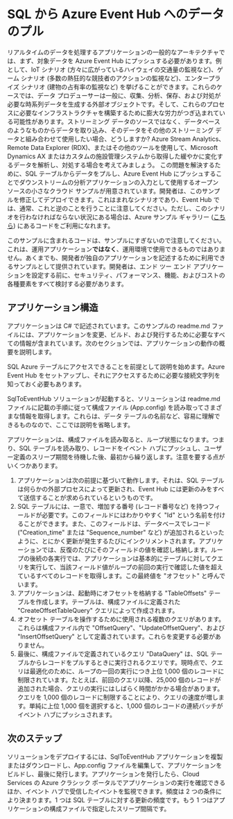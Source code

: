 <properties
   pageTitle="Azure Event Hubs への SQL データのプル | Microsoft Azure"
   description="SQL サンプルから Event Hubs へのインポートの概要"
   services="event-hubs"
   documentationCenter="na"
   authors="spyrossak"
   manager="timlt"
   editor=""/>

<tags 
   ms.service="event-hubs"
   ms.devlang="na"
   ms.topic="article"
   ms.tgt_pltfrm="na"
   ms.workload="na"
   ms.date="02/26/2016"
   ms.author="spyros;spyrossak" />

# SQL から Azure Event Hub へのデータのプル

リアルタイムのデータを処理するアプリケーションの一般的なアーキテクチャでは、まず、対象データを Azure Event Hub にプッシュする必要があります。例として、IoT シナリオ (方々に広がっているハイウェイの交通量の監視など)、ゲーム シナリオ (多数の熱狂的な競技者のアクションの監視など)、エンタープライズ シナリオ (建物の占有率の監視など) を挙げることができます。これらのケースでは、データ プロデューサーは一般に、収集、分析、保存、および対処が必要な時系列データを生成する外部オブジェクトです。そして、これらのプロセスに必要なインフラストラクチャを構築するために膨大な労力がつぎ込まれている可能性があります。ストリーミング データのソースではなく、データベースのようなものからデータを取り込み、そのデータをその他のストリーミング データと組み合わせて使用したい場合、どうしますか? Azure Stream Analytics、Remote Data Explorer (RDX)、またはその他のツールを使用して、Microsoft Dynamics AX またはカスタムの施設管理システムから取得した緩やかに変化するデータを解析し、対処する場合を考えてみましょう。 この問題を解決するために、SQL テーブルからデータをプルし、Azure Event Hub にプッシュすることでダウンストリームの分析アプリケーションの入力として使用するオープン ソースの小さなクラウド サンプルが用意されています。開発者は、このサンプルを修正してデプロイできます。これはまれなシナリオであり、Event Hub では、通常、これと逆のことを行うことに注意してください。ただし、このシナリオを行わなければならない状況にある場合は、Azure サンプル ギャラリー ([こちら](https://azure.microsoft.com/documentation/samples/event-hubs-dotnet-import-from-sql/)) にあるコードをご利用になれます。

このサンプルに含まれるコードは、サンプルにすぎないので注意してください。これは、運用アプリケーション**ではなく**、運用環境で使用できるものではありません。あくまでも、開発者が独自のアプリケーションを記述するために利用できるサンプルとして提供されています。開発者は、エンド ツー エンド アプリケーションを設定する前に、セキュリティ、パフォーマンス、機能、およびコストの各種要素をすべて検討する必要があります。

## アプリケーション構造

アプリケーションは C# で記述されています。このサンプルの readme.md ファイルには、アプリケーションを変更、ビルド、および発行するために必要なすべての情報が含まれています。次のセクションでは、アプリケーションの動作の概要を説明します。

SQL Azure テーブルにアクセスできることを前提として説明を始めます。Azure Event Hub をセットアップし、それにアクセスするために必要な接続文字列を知っておく必要もあります。

SqlToEventHub ソリューションが起動すると、ソリューションは readme.md ファイルに記載の手順に従って構成ファイル (App.config) を読み取ってさまざまな情報を取得します。これらは、データ テーブルの名前など、容易に理解できるものなので、ここでは説明を省略します。

アプリケーションは、構成ファイルを読み取ると、ループ状態になります。つまり、SQL テーブルを読み取り、レコードをイベント ハブにプッシュし、ユーザー定義のスリープ期間を待機した後、最初から繰り返します。注意を要する点がいくつかあります。

1. アプリケーションは次の前提に基づいて動作します。それは、SQL テーブルは何らかの外部プロセスによって更新され、Event Hub には更新のみをすべて送信することが求められているというものです。
2. SQL テーブルには、一意で、増加する番号 (レコード番号など) を持つフィールドが必要です。このフィールドにはわかりやすく "Id" という名前を付けることができます。また、このフィールドは、データベースでレコード ("Creation\_time" または "Sequence\_number" など) が追加されるといったように、とにかく更新が発生するたびにインクリメントされます。アプリケーションでは、反復のたびにそのフィールドの値を確認し格納します。ループの後続の各実行では、アプリケーションは基本的にテーブルに対してクエリを実行して、当該フィールド値がループの前回の実行で確認した値を超えているすべてのレコードを取得します。この最終値を "オフセット" と呼んでいます。
3. アプリケーションは、起動時にオフセットを格納する "TableOffsets" テーブルを作成します。テーブルは、構成ファイルに定義された "CreateOffsetTableQuery" クエリによって作成されます。 
4. オフセット テーブルを操作するために使用される複数のクエリがあります。これらは構成ファイル内で "OffsetQuery"、"UpdateOffsetQuery"、および "InsertOffsetQuery" として定義されています。これらを変更する必要がありません。
5. 最後に、構成ファイルで定義されているクエリ "DataQuery" は、SQL テーブルからレコードをプルするときに実行されるクエリです。現時点で、クエリは最適化のために、ループの一回の実行につき上位 1,000 個のレコードに制限されています。たとえば、前回のクエリ以降、25,000 個のレコードが追加された場合、クエリの実行にはしばらく時間がかかる場合があります。クエリを 1,000 個のレコードに制限することにより、クエリの速度が増します。単純に上位 1,000 個を選択すると、1,000 個のレコードの連続バッチがイベント ハブにプッシュされます。    

## 次のステップ

ソリューションをデプロイするには、SqlToEventHub アプリケーションを複製またはダウンロードし、App.config ファイルを編集して、アプリケーションをビルドし、最後に発行します。アプリケーションを発行したら、Cloud Services の Azure クラシック ポータルでアプリケーションの実行を確認できるほか、イベント ハブで受信したイベントを監視できます。頻度は 2 つの条件により決まります。1 つは SQL テーブルに対する更新の頻度です。もう 1 つはアプリケーションの構成ファイルで指定したスリープ間隔です。

<!---HONumber=AcomDC_0302_2016-->